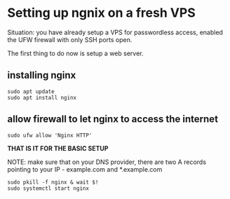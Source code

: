 # Setting up ngnix on a fresh VPS

Situation: you have already setup a VPS for passwordless access, enabled the UFW firewall with only SSH ports open.

The first thing to do now is setup a web server.

## installing nginx

```
sudo apt update
sudo apt install nginx
```

## allow firewall to let nginx to access the internet

```
sudo ufw allow 'Nginx HTTP'
```

**THAT IS IT FOR THE BASIC SETUP**

NOTE: make sure that on your DNS provider, there are two A records pointing to your IP - example.com and \*.example.com

```
sudo pkill -f nginx & wait $!
sudo systemctl start nginx
```
